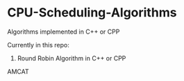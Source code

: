 # CPU-Scheduling-Algorithms

Algorithms implemented in C++ or CPP

Currently in this repo:

1) Round Robin Algorithm in C++ or CPP

AMCAT
